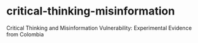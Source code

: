 # critical-thinking-misinformation
Critical Thinking and Misinformation Vulnerability: Experimental Evidence from Colombia
